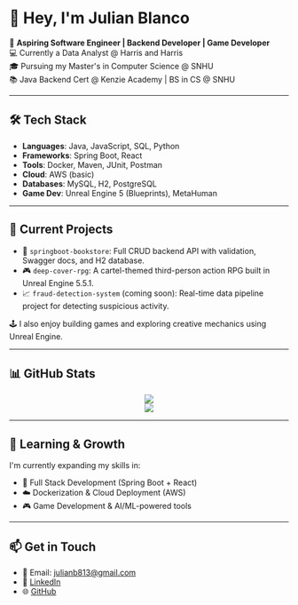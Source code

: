 # 👋 Hey, I'm Julian Blanco

🎯 **Aspiring Software Engineer | Backend Developer | Game Developer**  
💻 Currently a Data Analyst @ Harris and Harris  
🎓 Pursuing my Master's in Computer Science @ SNHU  
📚 Java Backend Cert @ Kenzie Academy | BS in CS @ SNHU  

---

## 🛠 Tech Stack
- **Languages**: Java, JavaScript, SQL, Python  
- **Frameworks**: Spring Boot, React  
- **Tools**: Docker, Maven, JUnit, Postman  
- **Cloud**: AWS (basic)  
- **Databases**: MySQL, H2, PostgreSQL  
- **Game Dev**: Unreal Engine 5 (Blueprints), MetaHuman

---

## 🚀 Current Projects
- 🔧 `springboot-bookstore`: Full CRUD backend API with validation, Swagger docs, and H2 database.
- 🎮 `deep-cover-rpg`: A cartel-themed third-person action RPG built in Unreal Engine 5.5.1.
- 📈 `fraud-detection-system` (coming soon): Real-time data pipeline project for detecting suspicious activity.

🕹️ I also enjoy building games and exploring creative mechanics using Unreal Engine.

---

## 📊 GitHub Stats
<p align="center">
  <img src="https://github-readme-stats.vercel.app/api?username=jblanco081&show_icons=true&theme=dark&hide_border=true" />
  <br>
  <img src="https://github-readme-streak-stats.herokuapp.com/?user=jblanco081&theme=dark&hide_border=true" />
</p>

---

## 🌱 Learning & Growth
I'm currently expanding my skills in:
- 🔄 Full Stack Development (Spring Boot + React)
- ☁️ Dockerization & Cloud Deployment (AWS)
- 🎮 Game Development & AI/ML-powered tools

---

## 📫 Get in Touch
- 📧 Email: julianb813@gmail.com  
- 💼 [LinkedIn](https://www.linkedin.com/in/julian-blanco-27b708275/)  
- 🌐 [GitHub](https://github.com/jblanco081)  
